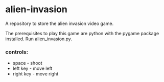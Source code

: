 # alien-invasion
A repository to store the alien invasion video game.

The prerequisites to play this game are python with the pygame package installed. Run alien_invasion.py.

### controls:
- space - shoot
- left key - move left
- right key - move right
